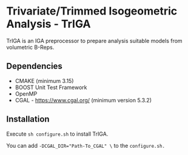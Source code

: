 # Trivariate/Trimmed Isogeometric Analysis - TrIGA 

TrIGA is an IGA preprocessor to prepare analysis suitable models from volumetric B-Reps.


## Dependencies

- CMAKE (minimum 3.15)
- BOOST Unit Test Framework
- OpenMP
- CGAL - https://www.cgal.org/ (minimum version 5.3.2) 

## Installation
Execute `sh configure.sh` to install TrIGA.

You can add ```-DCGAL_DIR="Path-To_CGAL" \``` to the `configure.sh.`
